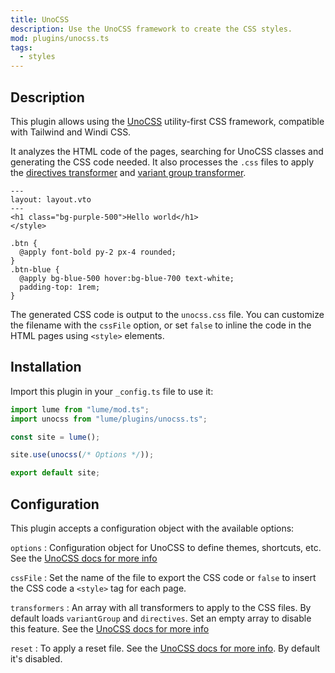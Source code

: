 ```yaml
---
title: UnoCSS
description: Use the UnoCSS framework to create the CSS styles.
mod: plugins/unocss.ts
tags:
  - styles
---
```


## Description

This plugin allows using the [UnoCSS](https://unocss.dev/) utility-first CSS
framework, compatible with Tailwind and Windi CSS.

It analyzes the HTML code of the pages, searching for UnoCSS classes and
generating the CSS code needed. It also processes the `.css` files to apply the
[directives transformer](https://unocss.dev/transformers/directives) and
[variant group transformer](https://unocss.dev/transformers/variant-group).

<lume-code>

```vento{title=hello.vto}
---
layout: layout.vto
---
<h1 class="bg-purple-500">Hello world</h1>
</style>
```

```css{title=styles.css}
.btn {
  @apply font-bold py-2 px-4 rounded;
}
.btn-blue {
  @apply bg-blue-500 hover:bg-blue-700 text-white;
  padding-top: 1rem;
}
```

</lume-code>

The generated CSS code is output to the `unocss.css` file. You can customize the
filename with the `cssFile` option, or set `false` to inline the code in the
HTML pages using `<style>` elements.

## Installation

Import this plugin in your `_config.ts` file to use it:

```js
import lume from "lume/mod.ts";
import unocss from "lume/plugins/unocss.ts";

const site = lume();

site.use(unocss(/* Options */));

export default site;
```

## Configuration

This plugin accepts a configuration object with the available options:

<!-- deno-fmt-ignore-start -->

`options` : Configuration object for UnoCSS to define themes, shortcuts, etc.
See the [UnoCSS docs for more info](https://unocss.dev/guide/config-file)

`cssFile` : Set the name of the file to export the CSS code or `false` to insert
the CSS code a `<style>` tag for each page.

`transformers` : An array with all transformers to apply to the CSS files. By
default loads `variantGroup` and `directives`. Set an empty array to disable
this feature. See the
[UnoCSS docs for more info](https://unocss.dev/config/transformers)

`reset` : To apply a reset file. See the
[UnoCSS docs for more info](https://unocss.dev/guide/style-reset). By default
it's disabled.
